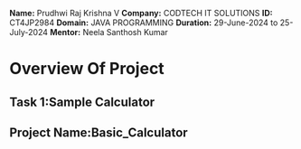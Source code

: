 **Name:** Prudhwi Raj Krishna V 
**Company:** CODTECH IT SOLUTIONS 
**ID:** CT4JP2984 
**Domain:** JAVA PROGRAMMING 
**Duration:** 29-June-2024 to 25-July-2024 
**Mentor:** Neela Santhosh Kumar 
# Overview Of Project
## Task 1:Sample Calculator 
## Project Name:Basic_Calculator

